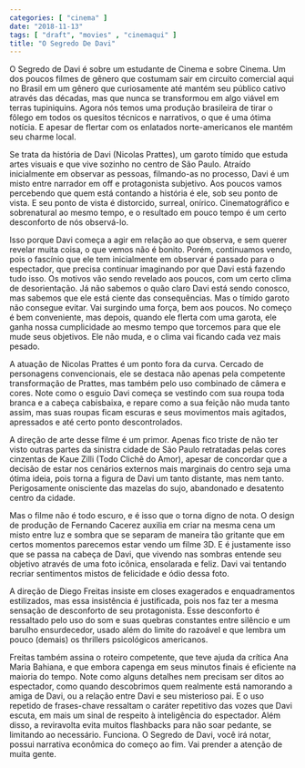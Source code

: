 ```yaml
---
categories: [ "cinema" ]
date: "2018-11-13"
tags: [ "draft", "movies" , "cinemaqui" ]
title: "O Segredo De Davi"
---
```

O Segredo de Davi é sobre um estudante de Cinema e sobre Cinema. Um dos
poucos filmes de gênero que costumam sair em circuito comercial aqui no
Brasil em um gênero que curiosamente até mantém seu público cativo
através das décadas, mas que nunca se transformou em algo viável em
terras tupiniquins. Agora nós temos uma produção brasileira de tirar
o fôlego em todos os quesitos técnicos e narrativos, o que é uma
ótima notícia. E apesar de flertar com os enlatados norte-americanos
ele mantém seu charme local.

Se trata da história de Davi (Nicolas Prattes), um garoto tímido que
estuda artes visuais e que vive sozinho no centro de São Paulo. Atraído
inicialmente em observar as pessoas, filmando-as no processo, Davi
é um misto entre narrador em off e protagonista subjetivo. Aos
poucos vamos percebendo que quem está contando a história é ele,
sob seu ponto de vista. E seu ponto de vista é distorcido, surreal,
onírico. Cinematográfico e sobrenatural ao mesmo tempo, e o resultado
em pouco tempo é um certo desconforto de nós observá-lo.

Isso porque Davi começa a agir em relação ao que observa, e sem querer
revelar muita coisa, o que vemos não é bonito. Porém, continuamos
vendo, pois o fascínio que ele tem inicialmente em observar é passado
para o espectador, que precisa continuar imaginando por que Davi está
fazendo tudo isso. Os motivos vão sendo revelado aos poucos, com um
certo clima de desorientação. Já não sabemos o quão claro Davi está
sendo conosco, mas sabemos que ele está ciente das consequências. Mas
o tímido garoto não consegue evitar. Vai surgindo uma força, bem aos
poucos. No começo é bem conveniente, mas depois, quando ele flerta
com uma garota, ele ganha nossa cumplicidade ao mesmo tempo que torcemos
para que ele mude seus objetivos. Ele não muda, e o clima vai ficando
cada vez mais pesado.

A atuação de Nicolas Prattes é um ponto fora da curva. Cercado de
personagens convencionais, ele se destaca não apenas pela competente
transformação de Prattes, mas também pelo uso combinado de câmera
e cores. Note como o esguio Davi começa se vestindo com sua roupa
toda branca e a cabeça cabisbaixa, e repare como a sua feição não
muda tanto assim, mas suas roupas ficam escuras e seus movimentos mais
agitados, apressados e até certo ponto descontrolados.

A direção de arte desse filme é um primor. Apenas fico triste de não
ter visto outras partes da sinistra cidade de São Paulo retratadas
pelas cores cinzentas de Kaue Zilli (Todo Clichê do Amor), apesar de
concordar que a decisão de estar nos cenários externos mais marginais
do centro seja uma ótima ideia, pois torna a figura de Davi um tanto
distante, mas nem tanto. Perigosamente onisciente das mazelas do sujo,
abandonado e desatento centro da cidade.

Mas o filme não é todo escuro, e é isso que o torna digno de nota. O
design de produção de Fernando Cacerez auxilia em criar na mesma cena
um misto entre luz e sombra que se separam de maneira tão gritante que
em certos momentos parecemos estar vendo um filme 3D. E é justamente
isso que se passa na cabeça de Davi, que vivendo nas sombras entende
seu objetivo através de uma foto icônica, ensolarada e feliz. Davi
vai tentando recriar sentimentos mistos de felicidade e ódio dessa foto.

A direção de Diego Freitas insiste em closes exagerados e enquadramentos
estilizados, mas essa insistência é justificada, pois nos faz ter a
mesma sensação de desconforto de seu protagonista. Esse desconforto é
ressaltado pelo uso do som e suas quebras constantes entre silêncio e
um barulho ensurdecedor, usado além do limite do razoável e que lembra
um pouco (demais) os thrillers psicológicos americanos.

Freitas também assina o roteiro competente, que teve ajuda da crítica
Ana Maria Bahiana, e que embora capenga em seus minutos finais é
eficiente na maioria do tempo. Note como alguns detalhes nem precisam
ser ditos ao espectador, como quando descobrimos quem realmente está
namorando a amiga de Davi, ou a relação entre Davi e seu misterioso
pai. E o uso repetido de frases-chave ressaltam o caráter repetitivo das
vozes que Davi escuta, em mais um sinal de respeito à inteligência do
espectador. Além disso, a reviravolta evita muitos flashbacks para não
soar pedante, se limitando ao necessário. Funciona. O Segredo de Davi,
você irá notar, possui narrativa econômica do começo ao fim. Vai
prender a atenção de muita gente.
